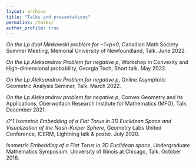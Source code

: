 ```yaml
---
layout: archive
title: "Talks and presentations"
permalink: /talks/
author_profile: true
---
```


*On the Lp dual Minkowski problem for −1<p<0*, Canadian Math Society Summer Meeting, Memorial University of Newfoundland, Talk. June 2022.

*On the Lp Aleksandrov Problem for negative p*, Workshop in Convexity and High-dimensional probability, Georgia Tech, Short talk. May 2022. 

*On the Lp Aleksandrov Problem for negative p*, Online Asymptotic Geometric Analysis Seminar, Talk. March 2022.

*On the Lp Aleksandrov problem for negative p*, Convex Geometry and its Applications, Oberwolfach Research Institute for Mathematics (MFO), Talk. December 2021.

*𝐶^1 Isometric Embedding of a Flat Torus in 3D Euclidean Space and Visualization of the Nash-Kuiper Sphere*, Geometry Labs United Conference, ICERM, Lightning talk & poster. July 2020.

*Isometric Embedding of a Flat Torus in 3D Euclidean space*, Undergraduate Mathematics Symposium, University of Illinois at Chicago, Talk. October 2016.
